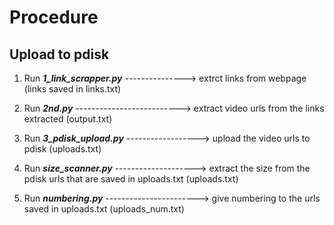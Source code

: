 # Procedure

## Upload to pdisk 

1. Run  ***1_link_scrapper.py***   ---------------> extrct links from webpage (links saved in links.txt) 

2. Run  ***2nd.py***    --------------------------> extract video urls from the links extracted (output.txt)

3. Run  ***3_pdisk_upload.py*** ------------------> upload the video urls to pdisk (uploads.txt)

4. Run  ***size_scanner.py*** --------------------> extract the size from the pdisk urls that are saved in uploads.txt (uploads.txt)

5. Run  ***numbering.py*** -----------------------> give numbering to the urls saved in uploads.txt (uploads_num.txt)